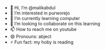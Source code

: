 - 👋 Hi, I’m @malikabdul
- 👀 I’m interested in purworejo
- 🌱 I’m currently learning computer
- 💞️ I’m looking to collaborate on this learning
- 📫 How to reach me on youtube
- 😄 Pronouns: abject
- ⚡ Fun fact: my hoby is reading

<!---
malik0556/malik0556 is a ✨ special ✨ repository because its `README.md` (this file) appears on your GitHub profile.
You can click the Preview link to take a look at your changes.
--->
